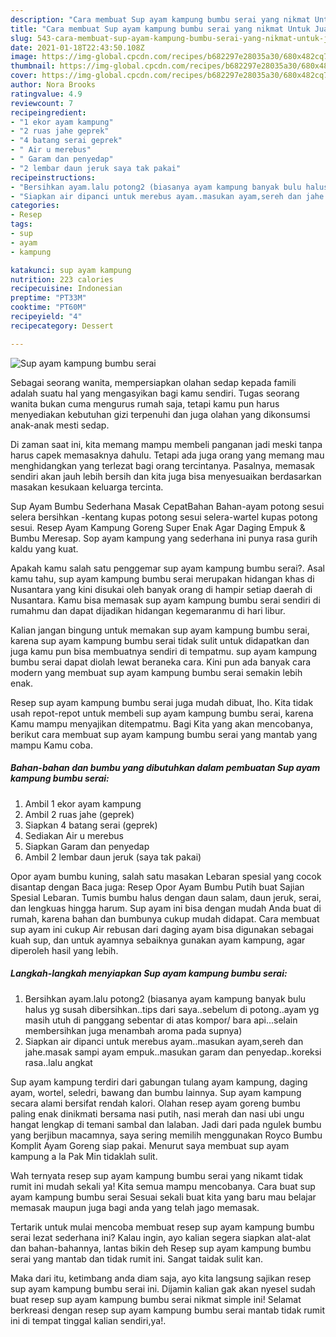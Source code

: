 ```yaml
---
description: "Cara membuat Sup ayam kampung bumbu serai yang nikmat Untuk Jualan"
title: "Cara membuat Sup ayam kampung bumbu serai yang nikmat Untuk Jualan"
slug: 543-cara-membuat-sup-ayam-kampung-bumbu-serai-yang-nikmat-untuk-jualan
date: 2021-01-18T22:43:50.108Z
image: https://img-global.cpcdn.com/recipes/b682297e28035a30/680x482cq70/sup-ayam-kampung-bumbu-serai-foto-resep-utama.jpg
thumbnail: https://img-global.cpcdn.com/recipes/b682297e28035a30/680x482cq70/sup-ayam-kampung-bumbu-serai-foto-resep-utama.jpg
cover: https://img-global.cpcdn.com/recipes/b682297e28035a30/680x482cq70/sup-ayam-kampung-bumbu-serai-foto-resep-utama.jpg
author: Nora Brooks
ratingvalue: 4.9
reviewcount: 7
recipeingredient:
- "1 ekor ayam kampung"
- "2 ruas jahe geprek"
- "4 batang serai geprek"
- " Air u merebus"
- " Garam dan penyedap"
- "2 lembar daun jeruk saya tak pakai"
recipeinstructions:
- "Bersihkan ayam.lalu potong2 (biasanya ayam kampung banyak bulu halus yg susah dibersihkan..tips dari saya..sebelum di potong..ayam yg masih utuh di panggang sebentar di atas kompor/ bara api...selain membersihkan juga menambah aroma pada supnya)"
- "Siapkan air dipanci untuk merebus ayam..masukan ayam,sereh dan jahe.masak sampi ayam empuk..masukan garam dan penyedap..koreksi rasa..lalu angkat"
categories:
- Resep
tags:
- sup
- ayam
- kampung

katakunci: sup ayam kampung 
nutrition: 223 calories
recipecuisine: Indonesian
preptime: "PT33M"
cooktime: "PT60M"
recipeyield: "4"
recipecategory: Dessert

---
```



![Sup ayam kampung bumbu serai](https://img-global.cpcdn.com/recipes/b682297e28035a30/680x482cq70/sup-ayam-kampung-bumbu-serai-foto-resep-utama.jpg)

Sebagai seorang wanita, mempersiapkan olahan sedap kepada famili adalah suatu hal yang mengasyikan bagi kamu sendiri. Tugas seorang  wanita bukan cuma mengurus rumah saja, tetapi kamu pun harus menyediakan kebutuhan gizi terpenuhi dan juga olahan yang dikonsumsi anak-anak mesti sedap.

Di zaman  saat ini, kita memang mampu membeli panganan jadi meski tanpa harus capek memasaknya dahulu. Tetapi ada juga orang yang memang mau menghidangkan yang terlezat bagi orang tercintanya. Pasalnya, memasak sendiri akan jauh lebih bersih dan kita juga bisa menyesuaikan berdasarkan masakan kesukaan keluarga tercinta. 

Sup Ayam Bumbu Sederhana Masak CepatBahan Bahan-ayam potong sesui selera bersihkan -kentang kupas potong sesui selera-wartel kupas potong sesui. Resep Ayam Kampung Goreng Super Enak Agar Daging Empuk &amp; Bumbu Meresap. Sop ayam kampung yang sederhana ini punya rasa gurih kaldu yang kuat.

Apakah kamu salah satu penggemar sup ayam kampung bumbu serai?. Asal kamu tahu, sup ayam kampung bumbu serai merupakan hidangan khas di Nusantara yang kini disukai oleh banyak orang di hampir setiap daerah di Nusantara. Kamu bisa memasak sup ayam kampung bumbu serai sendiri di rumahmu dan dapat dijadikan hidangan kegemaranmu di hari libur.

Kalian jangan bingung untuk memakan sup ayam kampung bumbu serai, karena sup ayam kampung bumbu serai tidak sulit untuk didapatkan dan juga kamu pun bisa membuatnya sendiri di tempatmu. sup ayam kampung bumbu serai dapat diolah lewat beraneka cara. Kini pun ada banyak cara modern yang membuat sup ayam kampung bumbu serai semakin lebih enak.

Resep sup ayam kampung bumbu serai juga mudah dibuat, lho. Kita tidak usah repot-repot untuk membeli sup ayam kampung bumbu serai, karena Kamu mampu menyajikan ditempatmu. Bagi Kita yang akan mencobanya, berikut cara membuat sup ayam kampung bumbu serai yang mantab yang mampu Kamu coba.

<!--inarticleads1-->

##### Bahan-bahan dan bumbu yang dibutuhkan dalam pembuatan Sup ayam kampung bumbu serai:

1. Ambil 1 ekor ayam kampung
1. Ambil 2 ruas jahe (geprek)
1. Siapkan 4 batang serai (geprek)
1. Sediakan  Air u merebus
1. Siapkan  Garam dan penyedap
1. Ambil 2 lembar daun jeruk (saya tak pakai)


Opor ayam bumbu kuning, salah satu masakan Lebaran spesial yang cocok disantap dengan Baca juga: Resep Opor Ayam Bumbu Putih buat Sajian Spesial Lebaran. Tumis bumbu halus dengan daun salam, daun jeruk, serai, dan lengkuas hingga harum. Sup ayam ini bisa dengan mudah Anda buat di rumah, karena bahan dan bumbunya cukup mudah didapat. Cara membuat sup ayam ini cukup Air rebusan dari daging ayam bisa digunakan sebagai kuah sup, dan untuk ayamnya sebaiknya gunakan ayam kampung, agar diperoleh hasil yang lebih. 

<!--inarticleads2-->

##### Langkah-langkah menyiapkan Sup ayam kampung bumbu serai:

1. Bersihkan ayam.lalu potong2 (biasanya ayam kampung banyak bulu halus yg susah dibersihkan..tips dari saya..sebelum di potong..ayam yg masih utuh di panggang sebentar di atas kompor/ bara api...selain membersihkan juga menambah aroma pada supnya)
1. Siapkan air dipanci untuk merebus ayam..masukan ayam,sereh dan jahe.masak sampi ayam empuk..masukan garam dan penyedap..koreksi rasa..lalu angkat


Sup ayam kampung terdiri dari gabungan tulang ayam kampung, daging ayam, wortel, seledri, bawang dan bumbu lainnya. Sup ayam kampung secara alami bersifat rendah kalori. Olahan resep ayam goreng bumbu paling enak dinikmati bersama nasi putih, nasi merah dan nasi ubi ungu hangat lengkap di temani sambal dan lalaban. Jadi dari pada ngulek bumbu yang berjibun macamnya, saya sering memilih menggunakan Royco Bumbu Komplit Ayam Goreng siap pakai. Menurut saya membuat sup ayam kampung a la Pak Min tidaklah sulit. 

Wah ternyata resep sup ayam kampung bumbu serai yang nikamt tidak rumit ini mudah sekali ya! Kita semua mampu mencobanya. Cara buat sup ayam kampung bumbu serai Sesuai sekali buat kita yang baru mau belajar memasak maupun juga bagi anda yang telah jago memasak.

Tertarik untuk mulai mencoba membuat resep sup ayam kampung bumbu serai lezat sederhana ini? Kalau ingin, ayo kalian segera siapkan alat-alat dan bahan-bahannya, lantas bikin deh Resep sup ayam kampung bumbu serai yang mantab dan tidak rumit ini. Sangat taidak sulit kan. 

Maka dari itu, ketimbang anda diam saja, ayo kita langsung sajikan resep sup ayam kampung bumbu serai ini. Dijamin kalian gak akan nyesel sudah buat resep sup ayam kampung bumbu serai nikmat simple ini! Selamat berkreasi dengan resep sup ayam kampung bumbu serai mantab tidak rumit ini di tempat tinggal kalian sendiri,ya!.

